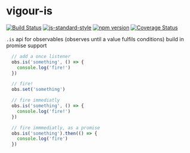 # vigour-is
<!-- VDOC.badges travis; standard; npm; coveralls -->
<!-- DON'T EDIT THIS SECTION (including comments), INSTEAD RE-RUN `vdoc` TO UPDATE -->
[![Build Status](https://travis-ci.org/vigour-io/is.svg?branch=master)](https://travis-ci.org/vigour-io/is)
[![js-standard-style](https://img.shields.io/badge/code%20style-standard-brightgreen.svg)](http://standardjs.com/)
[![npm version](https://badge.fury.io/js/vigour-is.svg)](https://badge.fury.io/js/vigour-is)
[![Coverage Status](https://coveralls.io/repos/github/vigour-io/is/badge.svg?branch=master)](https://coveralls.io/github/vigour-io/is?branch=master)

<!-- VDOC END -->

`.is` api for observables (observes until a value fulfils conditions) build in promise support

```javascript
  // add a once listener
  obs.is('something', () => {
    console.log('fire!')
  })

  // fire!
  obs.set('something')

  // fire immediatly
  obs.is('something', () => {
    console.log('fire!')
  })

  // fire immmediatly, as a promise
  obs.is('something').then(() => {
    console.log('fire')
  })
```